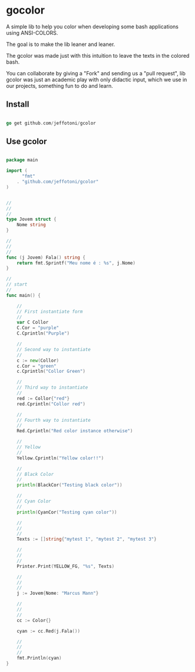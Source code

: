 # gocolor

A simple lib to help you color when developing some bash applications using ANSI-COLORS.

The goal is to make the lib leaner and leaner.

The gcolor was made just with this intuition to leave the texts in the colored bash.

You can collaborate by giving a "Fork" and sending us a "pull request", lib gcolor was just an academic play with only didactic input, which we use in our projects, something fun to do and learn.


## Install

```go

go get github.com/jeffotoni/gcolor

```

## Use gcolor

```go

package main

import (
	  "fmt"
	. "github.com/jeffotoni/gcolor"
)


//
//
//
type Jovem struct {
	Nome string
}

//
//
//
func (j Jovem) Fala() string {
	return fmt.Sprintf("Meu nome é : %s", j.Nome)
}

//
// start
//
func main() {

	//
	// First instantiate form
	//
	var C Collor
	C.Cor = "purple"
	C.Cprintln("Purple")

	//
	// Second way to instantiate
	//
	c := new(Collor)
	c.Cor = "green"
	c.Cprintln("Collor Green")

	//
	// Third way to instantiate
	//
	red := Collor{"red"}
	red.Cprintln("Collor red")

	//
	// Fourth way to instantiate
	//
	Red.Cprintln("Red color instance otherwise")

	//
	// Yellow
	//
	Yellow.Cprintln("Yellow color!!")

	//
	// Black Color
	//
	println(BlackCor("Testing black color"))

	//
	// Cyan Color
	//
	println(CyanCor("Testing cyan color"))

	//
	//
	//
	Texts := []string{"mytest 1", "mytest 2", "mytest 3"}

	//
	//
	//
	Printer.Print(YELLOW_FG, "%s", Texts)

	//
	//
	//
	j := Jovem{Nome: "Marcus Mann"}

	//
	//
	//
	cc := Color{}

	cyan := cc.Red(j.Fala())

	//
	//
	//
	fmt.Println(cyan)
}


```